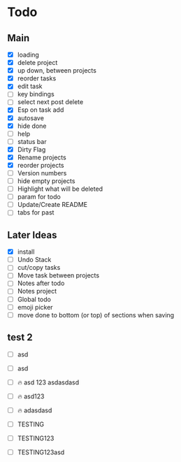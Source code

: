 # Todo

## Main
- [x] loading
- [x] delete project
- [x] up down, between projects
- [x] reorder tasks
- [x] edit task
- [ ] key bindings
- [ ] select next post delete
- [x] Esp on task add
- [x] autosave
- [x] hide done
- [ ] help
- [ ] status bar
- [x] Dirty Flag
- [x] Rename projects
- [x] reorder projects
- [ ] Version numbers
- [ ] hide empty projects
- [ ] Highlight what will be deleted
- [ ] param for todo
- [ ] Update/Create README
- [ ] tabs for past

## Later Ideas
- [x] install
- [ ] Undo Stack
- [ ] cut/copy tasks
- [ ] Move task between projects
- [ ] Notes after todo
- [ ] Notes project
- [ ] Global todo
- [ ] emoji picker
- [ ] move done to bottom (or top) of sections when saving

## test 2
- [ ] asd
- [ ] asd
- [ ] 🔥 asd 123 asdasdasd
- [ ] 🔥 asd123
- [ ] 🔥 adasdasd
- [ ] TESTING
- [ ] TESTING123
- [ ] TESTING123asd

